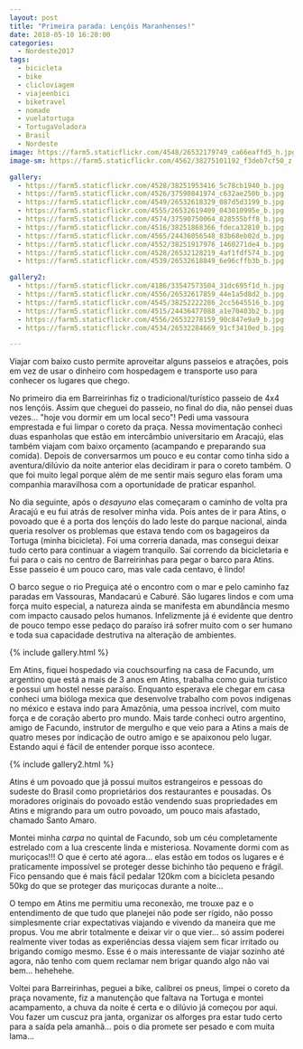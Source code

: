 ```yaml
---
layout: post
title: "Primeira parada: Lençóis Maranhenses!"
date: 2018-05-10 16:20:00
categories:
  - Nordeste2017
tags:
  - bicicleta
  - bike
  - clicloviagem
  - viajeenbici
  - biketravel
  - nomade
  - vuelatortuga
  - TortugaVoladora
  - Brasil
  - Nordeste
image: https://farm5.staticflickr.com/4548/26532179749_ca66eaffd5_h.jpg
image-sm: https://farm5.staticflickr.com/4562/38275101192_f3deb7cf50_z.jpg

gallery:
  - https://farm5.staticflickr.com/4528/38251953416_5c78cb1940_b.jpg
  - https://farm5.staticflickr.com/4526/37590841974_c632ae250b_b.jpg
  - https://farm5.staticflickr.com/4549/26532618329_087d5d3199_b.jpg
  - https://farm5.staticflickr.com/4555/26532619409_043010995e_b.jpg
  - https://farm5.staticflickr.com/4574/37590750064_828555bff8_b.jpg
  - https://farm5.staticflickr.com/4516/38251868366_fdeca32810_b.jpg
  - https://farm5.staticflickr.com/4565/24436056548_83b68eb02d_b.jpg
  - https://farm5.staticflickr.com/4552/38251917976_1460271de4_b.jpg
  - https://farm5.staticflickr.com/4528/26532128219_4af1fdf574_b.jpg
  - https://farm5.staticflickr.com/4539/26532618849_6e96cffb3b_b.jpg

gallery2:
  - https://farm5.staticflickr.com/4186/33547573504_31dc695f1d_h.jpg
  - https://farm5.staticflickr.com/4556/26532617859_44e1a5d8d2_b.jpg
  - https://farm5.staticflickr.com/4545/38252222286_2cc5645516_b.jpg
  - https://farm5.staticflickr.com/4515/24436477088_a1e70403b2_b.jpg
  - https://farm5.staticflickr.com/4556/26532278159_90c847e9a9_b.jpg
  - https://farm5.staticflickr.com/4534/26532284669_91cf3410ed_b.jpg

---
```


Viajar com baixo custo permite aproveitar alguns passeios e atrações, pois em vez de usar o dinheiro com hospedagem e transporte uso para conhecer os lugares que chego.

No primeiro dia em Barreirinhas fiz o tradicional/turístico passeio de 4x4 nos lençóis. Assim que cheguei do passeio, no final do dia, não pensei duas vezes... "hoje vou dormir em um local seco"! Pedi uma vassoura emprestada e fui limpar o coreto da praça. Nessa movimentação conheci duas espanholas que estão em intercâmbio universitario em Aracajú, elas também viajam com baixo orçamento (acampando e preparando sua comida). Depois de conversarmos um pouco e eu contar como tinha sido a aventura/dilúvio da noite anterior elas decidiram ir para o coreto também. O que foi muito legal porque além de me sentir mais seguro elas foram uma companhia maravilhosa com a oportunidade de praticar espanhol.

No dia seguinte, após o _desayuno_ elas começaram o caminho de volta pra Aracajú e eu fui atrás de resolver minha vida. Pois antes de ir para Atins, o povoado que é a porta dos lençóis do lado leste do parque nacional, ainda queria resolver os problemas que estava tendo com os bagageiros da Tortuga (minha bicicleta). Foi uma correria danada, mas consegui deixar tudo certo para continuar a viagem tranquilo. Saí correndo da bicicletaria e fui para o cais no centro de Barreirinhas para pegar o barco para Atins. Esse passeio é um pouco caro, mas vale cada centavo, é lindo!

O barco segue o rio Preguiça até o encontro com o mar e pelo caminho faz paradas em Vassouras, Mandacarú e Caburé. São lugares lindos e com uma força muito especial, a natureza ainda se manifesta em abundância mesmo com impacto causado pelos humanos. Infelizmente já é evidente que dentro de pouco tempo esse pedaço do paraíso irá sofrer muito com o ser humano e toda sua capacidade destrutiva na alteração de ambientes.

{% include gallery.html %}

Em Atins, fiquei hospedado via couchsourfing na casa de Facundo, um argentino que está a mais de 3 anos em Atins, trabalha como guia turístico e possui um hostel nesse paraíso. Enquanto esperava ele chegar em casa conheci uma bióloga mexica que desenvolve trabalho com povos indigenas no méxico e estava indo para Amazônia, uma pessoa incrível, com muito força e de coração aberto pro mundo. Mais tarde conheci outro argentino, amigo de Facundo, instrutor de mergulho e que veio para a Atins a mais de quatro meses por indicação de outro amigo e se apaixonou pelo lugar. Estando aqui é fácil de entender porque isso acontece.

{% include gallery2.html %}

Atins é um povoado que já possui muitos estrangeiros e pessoas do sudeste do Brasil como proprietários dos restaurantes e pousadas. Os moradores originais do povoado estão vendendo suas propriedades em Atins e migrando para um outro povoado, um pouco mais afastado, chamado Santo Amaro.

Montei minha _carpa_ no quintal de Facundo, sob um céu completamente estrelado com a lua crescente linda e misteriosa. Novamente dormi com as muriçocas!!! O que é certo até agora... elas estão em todos os lugares e é praticamente impossível se proteger desse bichinho tão pequeno e frágil. Fico pensando que é mais fácil pedalar 120km com a bicicleta pesando 50kg do que se proteger das muriçocas durante a noite...

O tempo em Atins me permitiu uma reconexão, me trouxe paz e o entendimento de que tudo que planejei não pode ser rígido, não posso simplesmente criar expectativas viajando e vivendo da maneira que me propus. Vou me abrir totalmente e deixar vir o que vier... só assim poderei realmente viver todas as experiências dessa viajem sem ficar irritado ou brigando comigo mesmo. Esse é o mais interessante de viajar sozinho até agora, não tenho com quem reclamar nem brigar quando algo não vai bem... hehehehe.

Voltei para Barreirinhas, peguei a bike, calibrei os pneus, limpei o coreto da praça novamente, fiz a manutenção que faltava na Tortuga e montei acampamento, a chuva da noite é certa e o dilúvio já começou por aqui. Vou fazer um cuscuz pra janta, organizar os alforges pra estar tudo certo para a saída pela amanhã... pois o dia promete ser pesado e com muita lama...
